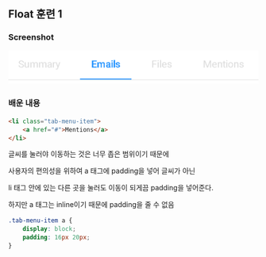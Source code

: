 ## Float 훈련 1

### Screenshot
<img src="./assets/float1.PNG" alt="float1">

### 배운 내용
```HTML
<li class="tab-menu-item">
    <a href="#">Mentions</a>
</li>
```
글씨를 눌러야 이동하는 것은 너무 좁은 범위이기 때문에

사용자의 편의성을 위하여 a 태그에 padding을 넣어 글씨가 아닌

li 태그 안에 있는 다른 곳을 눌러도 이동이 되게끔 padding을 넣어준다.

하지만 a 태그는 inline이기 때문에 padding을 줄 수 없음

```CSS
.tab-menu-item a {
    display: block;
    padding: 16px 20px;
}
```